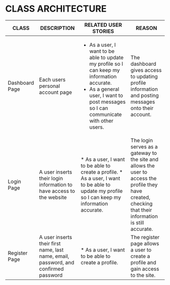 # CLASS ARCHITECTURE

| CLASS            | DESCRIPTION            | RELATED USER STORIES  | REASON |
| ------------- |---------------------| -------|---------|
| Dashboard Page | Each users personal account page | <ul><li> As a user, I want to be able to update my profile so I can keep my information accurate.</li><li>As a general user, I want to post messages so I can communicate with other users.</li></ul> | The dashboard gives access to updating profile information and posting messages onto their account. |
| Login Page | A user inserts their login information to have access to the website | * As a user, I want to be able to create a profile. * As a user, I want to be able to update my profile so I can keep my information accurate. | The login serves as a gateway to the site and allows the user to access the profile they have created, checking that their information is still accurate. |
| Register Page | A user inserts their first name, last name, email, password, and confirmed password | * As a user, I want to be able to create a profile. | The register page allows a user to create a profile and gain access to the site. |
